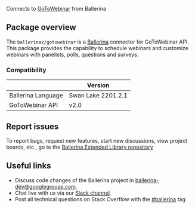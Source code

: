 Connects to [GoToWebinar](https://developer.goto.com/GoToWebinarV2/) from Ballerina

## Package overview
The `ballerinax/gotowebinar` is a [Ballerina](https://ballerina.io/) connector for GoToWebinar API.
This package provides the capability to schedule webinars and customize webinars with panelists, polls, questions and surveys.

### Compatibility
|                    | Version         |
|--------------------|-----------------|
| Ballerina Language | Swan Lake 2201.2.1| 
| GoToWebinar API    | v2.0            |

## Report issues
To report bugs, request new features, start new discussions, view project boards, etc., go to the [Ballerina Extended Library repository](https://github.com/ballerina-platform/ballerina-extended-library)

## Useful links
- Discuss code changes of the Ballerina project in [ballerina-dev@googlegroups.com](mailto:ballerina-dev@googlegroups.com).
- Chat live with us via our [Slack channel](https://ballerina.io/community/slack/).
- Post all technical questions on Stack Overflow with the [#ballerina](https://stackoverflow.com/questions/tagged/ballerina) tag

